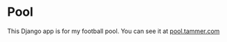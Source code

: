 # Pool
This Django app is for my football pool.  You can see it at [pool.tammer.com](http://pool.tammer.com)
